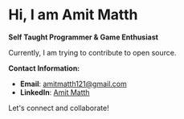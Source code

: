 # Hi, I am Amit Matth

**Self Taught Programmer & Game Enthusiast**

Currently, I am trying to contribute to open source.

**Contact Information:**

- **Email**: amitmatth121@gmail.com
- **LinkedIn**: [Amit Matth](https://www.linkedin.com/in/amit-matth-55bb65341/)

Let's connect and collaborate!
